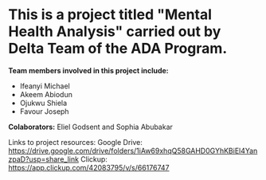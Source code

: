 # This is a project titled "Mental Health Analysis" carried out by Delta Team of the ADA Program.
**Team members involved in this project include:**
- Ifeanyi Michael
- Akeem Abiodun
- Ojukwu Shiela
- Favour Joseph

**Colaborators:**
Eliel Godsent and 
Sophia Abubakar

Links to project resources:
Google Drive: https://drive.google.com/drive/folders/1iAw69xhqQ58GAHD0GYhKBiEl4YanzpaD?usp=share_link
Clickup: https://app.clickup.com/42083795/v/s/66176747
